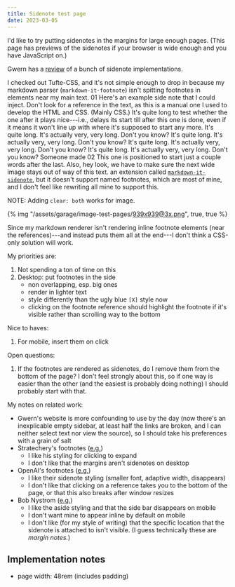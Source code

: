 ```yaml
---
title: Sidenote test page
date: 2023-03-05
---
```


I'd like to try putting sidenotes in the margins for large enough pages. (This page has previews of the sidenotes if your browser is wide enough and you have JavaScript on.)

Gwern has a [review](https://gwern.net/sidenote) of a bunch of sidenote implementations.

I checked out Tufte-CSS, and it's not simple enough to drop in because my markdown parser (`markdown-it-footnote`) isn't spitting footnotes in elements near my main text.<span class="sidenote">
<span class="sidenote-number">01</span>
Here's an example side note that I could inject.
Don't look for a reference in the text, as this is a manual one I used to develop the HTML and CSS.
(Mainly CSS.)
It's quite long to test whether the one after it plays nice---i.e., delays its start till after this one is done, even if it means it won't line up with where it's supposed to start any more.
It's quite long. It's actually very, very long. Don't you know?
It's quite long. It's actually very, very long. Don't you know?
It's quite long. It's actually very, very long. Don't you know?
It's quite long. It's actually very, very long. Don't you know?
</span> Someone made<span class="sidenote">
<span class="sidenote-number">02</span>
This one is positioned to start just a couple words after the last. Also, hey look, we have to make sure the next wide image stays out of way of this text.</span> an extension called [`markdown-it-sidenote`](https://www.npmjs.com/package/markdown-it-sidenote/v/4.1.0), but it doesn't support named footnotes, which are most of mine, and I don't feel like rewriting all mine to support this.

NOTE: Adding `clear: both` works for image.

{% img "/assets/garage/image-test-pages/939x939@3x.png", true, true %}

Since my markdown renderer isn't rendering inline footnote elements (near the references)---and instead puts them all at the end---I don't think a CSS-only solution will work.

My priorities are:
1. Not spending a ton of time on this
2. Desktop: put footnotes in the side
    - non overlapping, esp. big ones
    - render in lighter text
    - style differently than the ugly blue `[X]` style now
    - clicking on the footnote reference should highlight the footnote if it's visible rather than scrolling way to the bottom

Nice to haves:
1. For mobile, insert them on click

Open questions:
1. If the footnotes are rendered as sidenotes, do I remove them from the bottom of the page? I don't feel strongly about this, so if one way is easier than the other (and the easiest is probably doing nothing) I should probably start with that.

My notes on related work:
- Gwern's website is more confounding to use by the day (now there's an inexplicable empty sidebar, at least half the links are broken, and I can neither select text nor view the source), so I should take his preferences with a grain of salt
- Stratechery's footnotes ([e.g.](https://stratechery.com/2015/beyond-disruption/))
    - I like his styling for clicking to expand
    - I don't like that the margins aren't sidenotes on desktop
- OpenAI's footnotes ([e.g.](https://openai.com/research/jukebox))
    - I like their sidenote styling (smaller font, adaptive width, disappears)
    - I don't like that clicking on a reference takes you to the bottom of the page, or that this also breaks after window resizes
- Bob Nystrom ([e.g.](https://gameprogrammingpatterns.com/double-buffer.html))
    - I like the aside styling and that the side bar disappears on mobile
    - I don't want mine to appear inline by default on mobile
    - I don't like (for my style of writing) that the specific location that the sidenote is attached to isn't visible. (I guess technically these are _margin notes._)

## Implementation notes

- page width: 48rem (includes padding)

